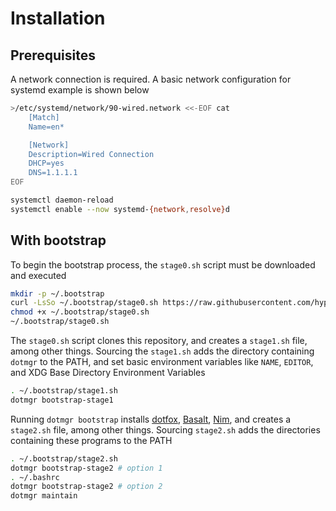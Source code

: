 # Installation

## Prerequisites

A network connection is required. A basic network configuration for systemd example is shown below

```sh
>/etc/systemd/network/90-wired.network <<-EOF cat
	[Match]
	Name=en*

	[Network]
	Description=Wired Connection
	DHCP=yes
	DNS=1.1.1.1
EOF

systemctl daemon-reload
systemctl enable --now systemd-{network,resolve}d
```

## With bootstrap

To begin the bootstrap process, the `stage0.sh` script must be downloaded and executed

```sh
mkdir -p ~/.bootstrap
curl -LsSo ~/.bootstrap/stage0.sh https://raw.githubusercontent.com/hyperupcall/dots/main/bootstrap/stage0.sh
chmod +x ~/.bootstrap/stage0.sh
~/.bootstrap/stage0.sh
```

The `stage0.sh` script clones this repository, and creates a `stage1.sh` file, among other things. Sourcing the `stage1.sh` adds the directory containing `dotmgr` to the PATH, and set basic environment variables like `NAME`, `EDITOR`, and XDG Base Directory Environment Variables

```sh
. ~/.bootstrap/stage1.sh
dotmgr bootstrap-stage1
```

Running `dotmgr bootstrap` installs [dotfox](https://github.com/hyperupcall/dotfox), [Basalt](https://github.com/hyperupcall/basalt), [Nim](https://nim-lang.org), and creates a `stage2.sh` file, among other things. Sourcing `stage2.sh` adds the directories containing these programs to the PATH

```sh
. ~/.bootstrap/stage2.sh
dotmgr bootstrap-stage2 # option 1
. ~/.bashrc
dotmgr bootstrap-stage2 # option 2
dotmgr maintain
```
